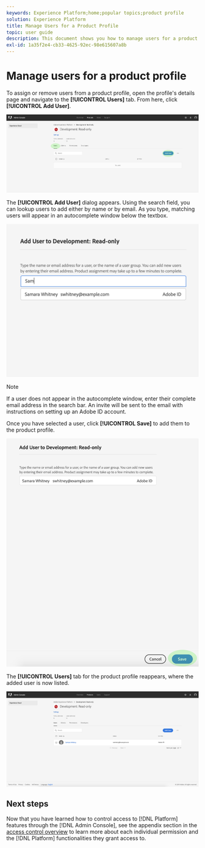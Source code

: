 ```yaml
---
keywords: Experience Platform;home;popular topics;product profile
solution: Experience Platform
title: Manage Users for a Product Profile
topic: user guide
description: This document shows you how to manage users for a product profile in the UI for Adobe Experience Platform.
exl-id: 1a35f2e4-cb33-4625-92ec-98e615607a8b
---
```

# Manage users for a product profile

To assign or remove users from a product profile, open the profile's details page and navigate to the **[!UICONTROL Users]** tab. From here, click **[!UICONTROL Add User]**.

![add-users-button](../images/add-users-button.png)

The **[!UICONTROL Add User]** dialog appears. Using the search field, you can lookup users to add either by name or by email. As you type, matching users will appear in an autocomplete window below the textbox.

![add-user-autocomplete](../images/add-user-autocomplete.png)

>[!NOTE]
>
>If a user does not appear in the autocomplete window, enter their complete email address in the search bar. An invite will be sent to the email with instructions on setting up an Adobe ID account.

Once you have selected a user, click **[!UICONTROL Save]** to add them to the product profile.

![add-user-save](../images/add-user-save.png)

The **[!UICONTROL Users]** tab for the product profile reappears, where the added user is now listed.

![user-added](../images/user-added.png)

## Next steps

 Now that you have learned how to control access to [!DNL Platform] features through the [!DNL Admin Console], see the appendix section in the [access control overview](../home.md) to learn more about each individual permission and the [!DNL Platform] functionalities they grant access to.
